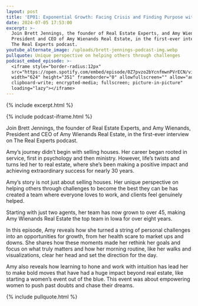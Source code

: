 ```yaml
---
layout: post
title: 'EP01: Exponential Growth: Facing Crisis and Finding Purpose with Amy Weinands'
date: 2024-07-05 17:53:00
excerpt: >-
  Join Brett Jennings, the founder of Real Estate Experts, and Amy Wienands,
  President and CEO of Amy Wienands Real Estate, in the first-ever interview on
  The Real Experts podcast.
youtube_alternate_image: /uploads/brett-jennings-podcast-img.webp
pullquote: Unique perspective on helping others through challenges
podcast_embed_episode: >-
  <iframe style="border-radius:12px"
  src="https://open.spotify.com/embed/episode/0Z7pvzo2bYcnfmwnPVrECN/video?utm_source=generator"
  width="624" height="351" frameborder="0" allowfullscreen="" allow="autoplay;
  clipboard-write; encrypted-media; fullscreen; picture-in-picture"
  loading="lazy"></iframe>
---
```

{% include excerpt.html %}

{% include podcast-iframe.html %}

Join Brett Jennings, the founder of Real Estate Experts, and Amy Wienands, President and CEO of Amy Wienands Real Estate, in the first-ever interview on The Real Experts podcast.

Amy’s journey didn’t begin with selling houses. Her career began rooted in service, first in psychology and then ministry. However, life’s twists and turns led her to real estate, where she’s been making a positive impact and achieving extraordinary success for nearly 30 years.

Amy’s story is not just about selling houses. Her unique perspective on helping others through challenges to become the best they can be has created a team where everyone loves to work, and clients feel genuinely helped.

Starting with just two agents, her team has now grown to over 45, making  Amy Wienands Real Estate the top team in Iowa for over eight years.

In this episode, Amy reveals how she turned a string of personal challenges into an opportunities for growth, from her health scare to market ups and downs. She shares how these moments made her rethink her goals and focus on what truly matters and how her morning routine, like her walks and visualizations, clear her head and set the direction for the day.

Amy also reveals how learning to hone and work with intuition has lead her to make bold moves that have had a huge impact beyond real estate, like starting a women’s event out of the blue. This event was about empowering women to push past doubts and chase their dreams.

{% include pullquote.html %}